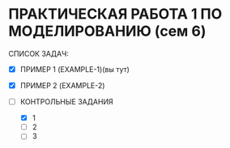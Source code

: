# ПРАКТИЧЕСКАЯ РАБОТА 1 ПО МОДЕЛИРОВАНИЮ (сем 6)
СПИСОК ЗАДАЧ:
- [x] ПРИМЕР 1 (EXAMPLE-1)(вы тут)
- [x] ПРИМЕР 2 (EXAMPLE-2)

- [ ] КОНТРОЛЬНЫЕ ЗАДАНИЯ
	- [x] 1
	- [ ] 2
	- [ ] 3 
